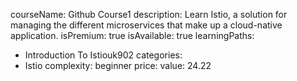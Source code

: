   courseName: Github Course1
  description: Learn Istio, a solution for managing the different microservices that make up a cloud-native application.
  isPremium: true
  isAvailable: true
  learningPaths:
  - Introduction To Istiouk902
  categories:
  - Istio
  complexity: beginner
  price:
    value: 24.22
